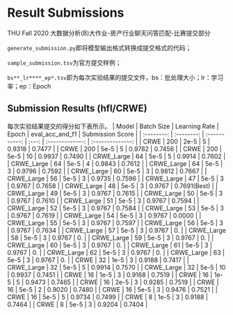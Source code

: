 # Result Submissions
THU Fall 2020 大数据分析(B)大作业-房产行业聊天问答匹配-比赛提交部分

`generate_submission.py`即将模型输出格式转换成提交格式的代码；

`sample_submission.tsv`为官方提交样例；

`bs**_lr****_ep*.tsv`即为每次实验结果的提交文件，bs：批处理大小；lr：学习率；ep：Epoch

## Submission Results (hfl/CRWE)
每次实验结果提交的得分如下表所示。
|   Model    | Batch Size | Learning Rate | Epoch | eval_acc_and_f1 | Submission Score |
| :--------: | :--------: | :-----------: | :---: | :-------------: | :--------------: |
|    CRWE    |    200     |     2e-5      |   5   |     0.9318      |      0.7477      |
|    CRWE    |    200     |     5e-5      |   5   |     0.9782      |      0.7456      |
|    CRWE    |    200     |     5e-5      |  10   |     0.9937      |      0.7490      |
| CRWE_Large |     64     |     5e-5      |   5   |     0.9914      |      0.7602      |
| CRWE_Large |     64     |     5e-5      |   4   |     0.9843      |      0.7612      |
| CRWE_Large |     64     |     5e-5      |   3   |     0.9796      |      0.7592      |
| CRWE_Large |     60     |     5e-5      |   3   |     0.9812      |      0.7667      |
| CRWE_Large |     56     |     5e-5      |   3   |     0.9735      |      0.7596      |
| CRWE_Large |     47     |     5e-5      |   3   |     0.9767      |      0.7658      |
| CRWE_Large |     48     |     5e-5      |   3   |     0.9767      |   0.7691(Best)   |
| CRWE_Large |     49     |     5e-5      |   3   |     0.9767      |      0.7615      |
| CRWE_Large |     50     |     5e-5      |   3   |     0.9767      |      0.7610      |
| CRWE_Large |     51     |     5e-5      |   3   |     0.9767      |      0.7594      |
| CRWE_Large |     52     |     5e-5      |   3   |     0.9767      |      0.7584     |
| CRWE_Large |     53     |     5e-5      |   3   |     0.9767      |      0.7619     |
| CRWE_Large |     54     |     5e-5      |   3   |     0.9767      |      0.0000     |
| CRWE_Large |     55     |     5e-5      |   3   |     0.9767      |      0.7597    |
| CRWE_Large |     56     |     5e-5      |   3   |     0.9767      |      0.7634    |
| CRWE_Large |     57     |     5e-5      |   3   |     0.9767      |      0.     |
| CRWE_Large |     58     |     5e-5      |   3   |     0.9767      |      0.     |
| CRWE_Large |     59     |     5e-5      |   3   |     0.9767      |      0.     |
| CRWE_Large |     60     |     5e-5      |   3   |     0.9767      |      0.     |
| CRWE_Large |     61     |     5e-5      |   3   |     0.9767      |      0.     |
| CRWE_Large |     62     |     5e-5      |   3   |     0.9767      |      0.     |
| CRWE_Large |     63     |     5e-5      |   3   |     0.9767      |      0.     |
|    CRWE    |     32     |     1e-5      |   3   |     0.9188      |      0.7417      |
| CRWE_Large |     32     |     5e-5      |   5   |     0.9914      |      0.7570      |
| CRWE_Large |     32     |     5e-5      |  10   |     0.9937      |      0.7451      |
|    CRWE    |     16     |     1e-5      |   3   |     0.9168      |      0.7519      |
|    CRWE    |     16     |     1e-5      |   5   |     0.9473      |      0.7465      |
|    CRWE    |     16     |     2e-5      |   3   |     0.9285      |      0.7519      |
|    CRWE    |     16     |     5e-5      |   2   |     0.9020      |      0.7480      |
|    CRWE    |     16     |     5e-5      |   3   |     0.9476      |      0.7521      |
|    CRWE    |     16     |     5e-5      |   5   |     0.9734      |      0.7499      |
|    CRWE    |     8      |     1e-5      |   3   |     0.9188      |      0.7464      |
|    CRWE    |     8      |     5e-5      |   3   |     0.9204      |      0.7404      |
